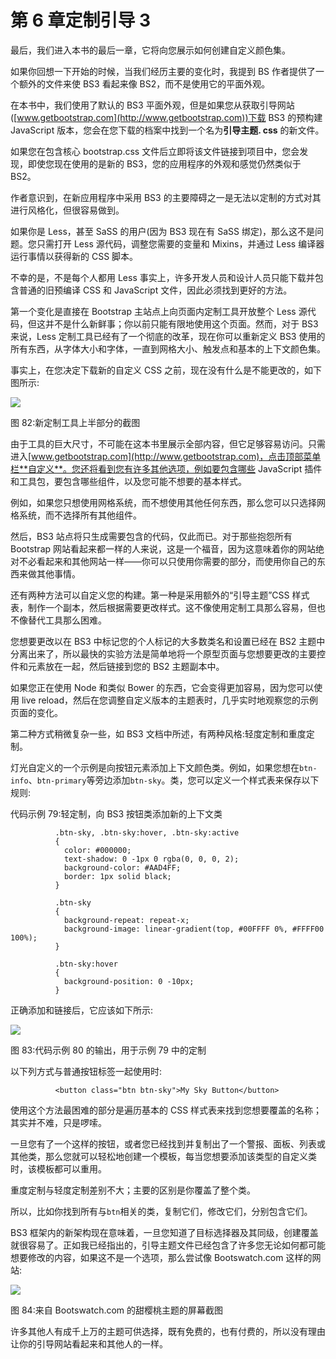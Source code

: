 # 第 6 章定制引导 3

最后，我们进入本书的最后一章，它将向您展示如何创建自定义颜色集。

如果你回想一下开始的时候，当我们经历主要的变化时，我提到 BS 作者提供了一个额外的文件来使 BS3 看起来像 BS2，而不是使用它的平面外观。

在本书中，我们使用了默认的 BS3 平面外观，但是如果您从获取引导网站([www.getbootstrap.com](http://www.getbootstrap.com))下载 BS3 的预构建 JavaScript 版本，您会在您下载的档案中找到一个名为**引导主题. css** 的新文件。

如果您在包含核心 bootstrap.css 文件后立即将该文件链接到项目中，您会发现，即使您现在使用的是新的 BS3，您的应用程序的外观和感觉仍然类似于 BS2。

作者意识到，在新应用程序中采用 BS3 的主要障碍之一是无法以定制的方式对其进行风格化，但很容易做到。

如果你是 Less，甚至 SaSS 的用户(因为 BS3 现在有 SaSS 绑定)，那么这不是问题。您只需打开 Less 源代码，调整您需要的变量和 Mixins，并通过 Less 编译器运行事情以获得新的 CSS 脚本。

不幸的是，不是每个人都用 Less 事实上，许多开发人员和设计人员只能下载并包含普通的旧预编译 CSS 和 JavaScript 文件，因此必须找到更好的方法。

第一个变化是直接在 Bootstrap 主站点上向页面内定制工具开放整个 Less 源代码，但这并不是什么新鲜事；你以前只能有限地使用这个页面。然而，对于 BS3 来说，Less 定制工具已经有了一个彻底的改革，现在你可以重新定义 BS3 使用的所有东西，从字体大小和字体，一直到网格大小、触发点和基本的上下文颜色集。

事实上，在您决定下载新的自定义 CSS 之前，现在没有什么是不能更改的，如下图所示:

![](../Images/image085.jpg)

图 82:新定制工具上半部分的截图

由于工具的巨大尺寸，不可能在这本书里展示全部内容，但它足够容易访问。只需进入[www.getbootstrap.com](http://www.getbootstrap.com)，点击顶部菜单栏**自定义**。您还将看到您有许多其他选项，例如要包含哪些 JavaScript 插件和工具包，要包含哪些组件，以及您可能不想要的基本样式。

例如，如果您只想使用网格系统，而不想使用其他任何东西，那么您可以只选择网格系统，而不选择所有其他组件。

然后，BS3 站点将只生成需要包含的代码，仅此而已。对于那些抱怨所有 Bootstrap 网站看起来都一样的人来说，这是一个福音，因为这意味着你的网站绝对不必看起来和其他网站一样——你可以只使用你需要的部分，而使用你自己的东西来做其他事情。

还有两种方法可以自定义您的构建。第一种是采用额外的“引导主题”CSS 样式表，制作一个副本，然后根据需要更改样式。这不像使用定制工具那么容易，但也不像替代工具那么困难。

您想要更改以在 BS3 中标记您的个人标记的大多数类名和设置已经在 BS2 主题中分离出来了，所以最快的实验方法是简单地将一个原型页面与您想要更改的主要控件和元素放在一起，然后链接到您的 BS2 主题副本中。

如果您正在使用 Node 和类似 Bower 的东西，它会变得更加容易，因为您可以使用 live reload，然后在您调整自定义版本的主题表时，几乎实时地观察您的示例页面的变化。

第二种方式稍微复杂一些，如 BS3 文档中所述，有两种风格:轻度定制和重度定制。

灯光自定义的一个示例是向按钮元素添加上下文颜色类。例如，如果您想在`btn-info`、`btn-primary`等旁边添加`btn-sky`。类，您可以定义一个样式表来保存以下规则:

代码示例 79:轻定制，向 BS3 按钮类添加新的上下文类

```
          .btn-sky, .btn-sky:hover, .btn-sky:active
          {
            color: #000000;
            text-shadow: 0 -1px 0 rgba(0, 0, 0, 2);
            background-color: #AAD4FF;
            border: 1px solid black;
          }

          .btn-sky
          {
            background-repeat: repeat-x;
            background-image: linear-gradient(top, #00FFFF 0%, #FFFF00 100%);
          }

          .btn-sky:hover
          {
            background-position: 0 -10px;
          }

```

正确添加和链接后，它应该如下所示:

![](../Images/image086.png)

图 83:代码示例 80 的输出，用于示例 79 中的定制

以下列方式与普通按钮标签一起使用时:

```
          <button class="btn btn-sky">My Sky Button</button>

```

使用这个方法最困难的部分是遍历基本的 CSS 样式表来找到您想要覆盖的名称；其实并不难，只是啰嗦。

一旦您有了一个这样的按钮，或者您已经找到并复制出了一个警报、面板、列表或其他类，那么您就可以轻松地创建一个模板，每当您想要添加该类型的自定义类时，该模板都可以重用。

重度定制与轻度定制差别不大；主要的区别是你覆盖了整个类。

所以，比如你找到所有与`btn`相关的类，复制它们，修改它们，分别包含它们。

BS3 框架内的新架构现在意味着，一旦您知道了目标选择器及其同级，创建覆盖就很容易了。正如我已经指出的，引导主题文件已经包含了许多您无论如何都可能想要修改的内容，如果这不是一个选项，那么尝试像 Bootswatch.com 这样的网站:

![](../Images/image087.jpg)

图 84:来自 Bootswatch.com 的甜樱桃主题的屏幕截图

许多其他人有成千上万的主题可供选择，既有免费的，也有付费的，所以没有理由让你的引导网站看起来和其他人的一样。